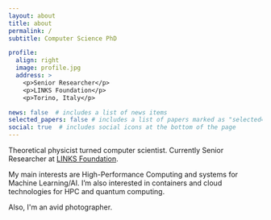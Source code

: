 ```yaml
---
layout: about
title: about
permalink: /
subtitle: Computer Science PhD

profile:
  align: right
  image: profile.jpg
  address: >
    <p>Senior Researcher</p>
    <p>LINKS Foundation</p>
    <p>Torino, Italy</p>

news: false  # includes a list of news items
selected_papers: false # includes a list of papers marked as "selected={true}"
social: true  # includes social icons at the bottom of the page
---
```


Theoretical physicist turned computer scientist. Currently Senior Researcher at [LINKS Foundation](https://linksfoundation.com/en/).

My main interests are High-Performance Computing and systems for Machine Learning/AI. I’m also interested in containers and cloud technologies for HPC and quantum computing.

Also, I'm an avid photographer.